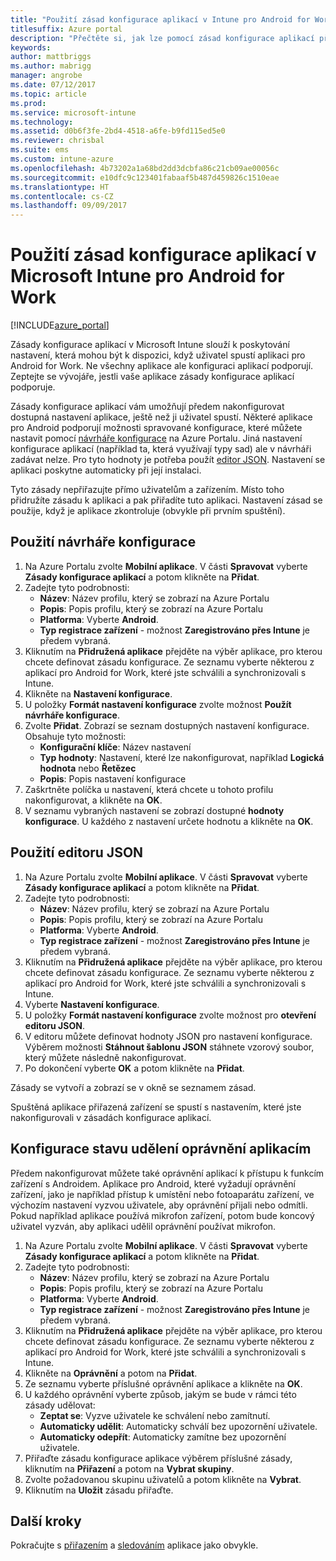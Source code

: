 ```yaml
---
title: "Použití zásad konfigurace aplikací v Intune pro Android for Work"
titlesuffix: Azure portal
description: "Přečtěte si, jak lze pomocí zásad konfigurace aplikací předávat konfigurační data do aplikace pro Android for Work při jejím spuštění."
keywords: 
author: mattbriggs
ms.author: mabrigg
manager: angrobe
ms.date: 07/12/2017
ms.topic: article
ms.prod: 
ms.service: microsoft-intune
ms.technology: 
ms.assetid: d0b6f3fe-2bd4-4518-a6fe-b9fd115ed5e0
ms.reviewer: chrisbal
ms.suite: ems
ms.custom: intune-azure
ms.openlocfilehash: 4b73202a1a68bd2dd3dcbfa86c21cb09ae00056c
ms.sourcegitcommit: e10dfc9c123401fabaaf5b487d459826c1510eae
ms.translationtype: HT
ms.contentlocale: cs-CZ
ms.lasthandoff: 09/09/2017
---
```

# <a name="how-to-use-microsoft-intune-app-configuration-policies-for-android-for-work"></a>Použití zásad konfigurace aplikací v Microsoft Intune pro Android for Work

[!INCLUDE[azure_portal](./includes/azure_portal.md)]

Zásady konfigurace aplikací v Microsoft Intune slouží k poskytování nastavení, která mohou být k dispozici, když uživatel spustí aplikaci pro Android for Work. Ne všechny aplikace ale konfiguraci aplikací podporují. Zeptejte se vývojáře, jestli vaše aplikace zásady konfigurace aplikací podporuje.

Zásady konfigurace aplikací vám umožňují předem nakonfigurovat dostupná nastavení aplikace, ještě než ji uživatel spustí. Některé aplikace pro Android podporují možnosti spravované konfigurace, které můžete nastavit pomocí [návrháře konfigurace](#use-configuration-designer) na Azure Portalu. Jiná nastavení konfigurace aplikací (například ta, která využívají typy sad) ale v návrháři zadávat nelze.  Pro tyto hodnoty je potřeba použít [editor JSON](#use-json-editor).   Nastavení se aplikaci poskytne automaticky při její instalaci.

Tyto zásady nepřiřazujte přímo uživatelům a zařízením. Místo toho přidružíte zásadu k aplikaci a pak přiřadíte tuto aplikaci. Nastavení zásad se použije, když je aplikace zkontroluje (obvykle při prvním spuštění).

## <a name="use-configuration-designer"></a>Použití návrháře konfigurace

1. Na Azure Portalu zvolte **Mobilní aplikace**. V části **Spravovat** vyberte **Zásady konfigurace aplikací** a potom klikněte na **Přidat**.
2. Zadejte tyto podrobnosti:
    - **Název**: Název profilu, který se zobrazí na Azure Portalu
    - **Popis**: Popis profilu, který se zobrazí na Azure Portalu
    - **Platforma**: Vyberte **Android**.
    - **Typ registrace zařízení** - možnost **Zaregistrováno přes Intune** je předem vybraná.
3. Kliknutím na **Přidružená aplikace** přejděte na výběr aplikace, pro kterou chcete definovat zásadu konfigurace.  Ze seznamu vyberte některou z aplikací pro Android for Work, které jste schválili a synchronizovali s Intune.
4. Klikněte na **Nastavení konfigurace**.
5. U položky **Formát nastavení konfigurace** zvolte možnost **Použít návrháře konfigurace**.
6. Zvolte **Přidat**. Zobrazí se seznam dostupných nastavení konfigurace. Obsahuje tyto možnosti:
    - **Konfigurační klíče**: Název nastavení
    - **Typ hodnoty**: Nastavení, které lze nakonfigurovat, například **Logická hodnota** nebo **Řetězec**
    - **Popis**: Popis nastavení konfigurace
7. Zaškrtněte políčka u nastavení, která chcete u tohoto profilu nakonfigurovat, a klikněte na **OK**.
8. V seznamu vybraných nastavení se zobrazí dostupné **hodnoty konfigurace**. U každého z nastavení určete hodnotu a klikněte na **OK**.

## <a name="use-json-editor"></a>Použití editoru JSON

1. Na Azure Portalu zvolte **Mobilní aplikace**. V části **Spravovat** vyberte **Zásady konfigurace aplikací** a potom klikněte na **Přidat**.
2. Zadejte tyto podrobnosti:
    - **Název**: Název profilu, který se zobrazí na Azure Portalu
    - **Popis**: Popis profilu, který se zobrazí na Azure Portalu
    - **Platforma**: Vyberte **Android**.
    - **Typ registrace zařízení** - možnost **Zaregistrováno přes Intune** je předem vybraná.
3. Kliknutím na **Přidružená aplikace** přejděte na výběr aplikace, pro kterou chcete definovat zásadu konfigurace.  Ze seznamu vyberte některou z aplikací pro Android for Work, které jste schválili a synchronizovali s Intune.
5. Vyberte **Nastavení konfigurace**.
6. U položky **Formát nastavení konfigurace** zvolte možnost pro **otevření editoru JSON**.
7. V editoru můžete definovat hodnoty JSON pro nastavení konfigurace. Výběrem možnosti **Stáhnout šablonu JSON** stáhnete vzorový soubor, který můžete následně nakonfigurovat.
8. Po dokončení vyberte **OK** a potom klikněte na **Přidat**.

Zásady se vytvoří a zobrazí se v okně se seznamem zásad.



Spuštěná aplikace přiřazená zařízení se spustí s nastavením, které jste nakonfigurovali v zásadách konfigurace aplikací.

## <a name="preconfigure-permissions-grant-state-for-apps"></a>Konfigurace stavu udělení oprávnění aplikacím

Předem nakonfigurovat můžete také oprávnění aplikací k přístupu k funkcím zařízení s Androidem. Aplikace pro Android, které vyžadují oprávnění zařízení, jako je například přístup k umístění nebo fotoaparátu zařízení, ve výchozím nastavení vyzvou uživatele, aby oprávnění přijali nebo odmítli. Pokud například aplikace používá mikrofon zařízení, potom bude koncový uživatel vyzván, aby aplikaci udělil oprávnění používat mikrofon.

1. Na Azure Portalu zvolte **Mobilní aplikace**. V části **Spravovat** vyberte **Zásady konfigurace aplikací** a potom klikněte na **Přidat**.
2. Zadejte tyto podrobnosti:
    - **Název**: Název profilu, který se zobrazí na Azure Portalu
    - **Popis**: Popis profilu, který se zobrazí na Azure Portalu
    - **Platforma**: Vyberte **Android**.
    - **Typ registrace zařízení** - možnost **Zaregistrováno přes Intune** je předem vybraná.
3. Kliknutím na **Přidružená aplikace** přejděte na výběr aplikace, pro kterou chcete definovat zásadu konfigurace.  Ze seznamu vyberte některou z aplikací pro Android for Work, které jste schválili a synchronizovali s Intune.
5. Klikněte na **Oprávnění** a potom na **Přidat**.
6. Ze seznamu vyberte příslušné oprávnění aplikace a klikněte na **OK**.
7. U každého oprávnění vyberte způsob, jakým se bude v rámci této zásady udělovat:
    - **Zeptat se**: Vyzve uživatele ke schválení nebo zamítnutí.
    - **Automaticky udělit**: Automaticky schválí bez upozornění uživatele.
    - **Automaticky odepřít**: Automaticky zamítne bez upozornění uživatele.
8. Přiřaďte zásadu konfigurace aplikace výběrem příslušné zásady, kliknutím na **Přiřazení** a potom na **Vybrat skupiny**.
9. Zvolte požadovanou skupinu uživatelů a potom klikněte na **Vybrat**.
10. Kliknutím na **Uložit** zásadu přiřaďte.

## <a name="next-steps"></a>Další kroky

Pokračujte s [přiřazením](apps-deploy.md) a [sledováním](apps-monitor.md) aplikace jako obvykle.

